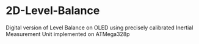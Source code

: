 # 2D-Level-Balance
Digital version of Level Balance on OLED using precisely calibrated Inertial Measurement Unit implemented on ATMega328p
